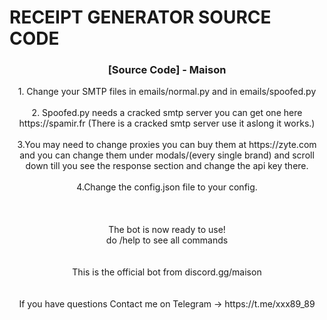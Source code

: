# RECEIPT GENERATOR SOURCE CODE


<p align="center">

  <h3 align="center">[Source Code] - Maison</h3>

  <p align="center">
1. Change your SMTP files in emails/normal.py and in emails/spoofed.py<br><br>
2. Spoofed.py needs a cracked smtp server you can get one here https://spamir.fr (There is a cracked smtp server use it aslong it works.)<br><br>
3.You may need to change proxies you can buy them at https://zyte.com and you can change them under modals/(every single brand) and scroll down till you see the response section and change the api key there.<br><br>
4.Change the config.json file to your config.<br><br>
<br>
    <br>
The bot is now ready to use!<br>
do /help to see all commands<br>
<br>
    <br>
This is the official bot from discord.gg/maison<br>
<br>
    <br>
If you have questions Contact me on Telegram -> https://t.me/xxx89_89
  </p>
</p>




